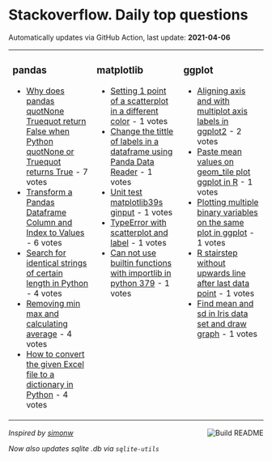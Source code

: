 # Stackoverflow. Daily top questions 

Automatically updates via GitHub Action, last update: **<!-- date starts -->2021-04-06<!-- date ends -->**


<table><tr><td valign="top" width="33%">

### pandas
<!-- pandas starts -->
* [Why does pandas quotNone  Truequot return False when Python quotNone or Truequot returns True](https://stackoverflow.com/questions/66970702/why-does-pandas-none-true-return-false-when-python-none-or-true-returns-tr) - 7 votes
* [Transform a Pandas Dataframe Column and Index to Values](https://stackoverflow.com/questions/66972735/transform-a-pandas-dataframe-column-and-index-to-values) - 6 votes
* [Search for identical strings of certain length in Python](https://stackoverflow.com/questions/66965717/search-for-identical-strings-of-certain-length-in-python) - 4 votes
* [Removing min max and calculating average](https://stackoverflow.com/questions/66961748/removing-min-max-and-calculating-average) - 4 votes
* [How to convert the given Excel file to a dictionary in Python](https://stackoverflow.com/questions/66962158/how-to-convert-the-given-excel-file-to-a-dictionary-in-python) - 4 votes
<!-- pandas ends -->
</td><td valign="top" width="34%">


### matplotlib
<!-- matplotlib starts -->
* [Setting 1 point of a scatterplot in a different color](https://stackoverflow.com/questions/66971350/setting-1-point-of-a-scatterplot-in-a-different-color) - 1 votes
* [Change the tittle of labels in a dataframe using Panda Data Reader](https://stackoverflow.com/questions/66973951/change-the-tittle-of-labels-in-a-dataframe-using-panda-data-reader) - 1 votes
* [Unit test matplotlib39s ginput](https://stackoverflow.com/questions/66972337/unit-test-matplotlibs-ginput) - 1 votes
* [TypeError with scatterplot and label](https://stackoverflow.com/questions/66971585/typeerror-with-scatterplot-and-label) - 1 votes
* [Can not use builtin functions with importlib in python 379](https://stackoverflow.com/questions/66968554/can-not-use-built-in-functions-with-importlib-in-python-3-7-9) - 1 votes
<!-- matplotlib ends -->
</td><td valign="top" width="34%">


### ggplot
<!-- ggplot2 starts -->
* [Aligning axis and with multiplot axis labels in ggplot2](https://stackoverflow.com/questions/66961259/aligning-axis-and-with-multiplot-axis-labels-in-ggplot2) - 2 votes
* [Paste mean values on geom_tile plot ggplot in R](https://stackoverflow.com/questions/66968197/paste-mean-values-on-geom-tile-plot-ggplot-in-r) - 1 votes
* [Plotting multiple binary variables on the same plot in ggplot](https://stackoverflow.com/questions/66961416/plotting-multiple-binary-variables-on-the-same-plot-in-ggplot) - 1 votes
* [R stairstep without upwards line after last data point](https://stackoverflow.com/questions/66968142/r-stairstep-without-upwards-line-after-last-data-point) - 1 votes
* [Find mean and sd in Iris data set and draw graph](https://stackoverflow.com/questions/66964554/find-mean-and-sd-in-iris-data-set-and-draw-graph) - 1 votes
<!-- ggplot2 ends -->
</td></tr></table>

<a href="https://github.com/hp0404/hp0404/actions"><img src="https://github.com/hp0404/hp0404/workflows/Build%20README/badge.svg" align="right" alt="Build README"></a> <p>*Inspired by  [simonw](https://github.com/simonw/simonw)*</p> <p> *Now also updates sqlite .db via `sqlite-utils`* </p>
